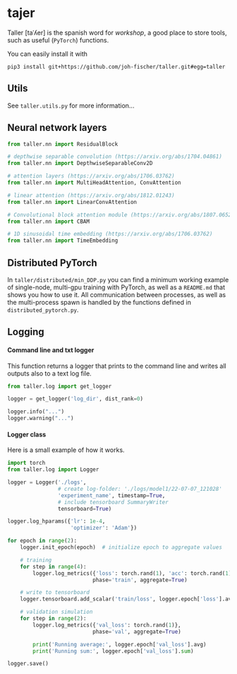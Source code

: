 # tajer

Taller [taˈʎer] is the spanish word for *workshop*, a good place to store tools, such as useful (`PyTorch`) functions.

You can easily install it with

```
pip3 install git+https://github.com/joh-fischer/taller.git#egg=taller
```

## Utils

See `taller.utils.py` for more information... 

## Neural network layers

```python
from taller.nn import ResidualBlock

# depthwise separable convolution (https://arxiv.org/abs/1704.04861)
from taller.nn import DepthwiseSeparableConv2D

# attention layers (https://arxiv.org/abs/1706.03762)
from taller.nn import MultiHeadAttention, ConvAttention

# linear attention (https://arxiv.org/abs/1812.01243)
from taller.nn import LinearConvAttention

# Convolutional block attention module (https://arxiv.org/abs/1807.06521)
from taller.nn import CBAM

# 1D sinusoidal time embedding (https://arxiv.org/abs/1706.03762)
from taller.nn import TimeEmbedding
```

## Distributed PyTorch

In `taller/distributed/min_DDP.py` you can find a minimum working example of single-node,
multi-gpu training with PyTorch, as well as a `README.md` that shows you how to use it.
All communication between processes, as well as the multi-process spawn is handled by
the functions defined in `distributed_pytorch.py`.



## Logging

#### Command line and txt logger

This function returns a logger that prints to the command line and writes 
all outputs also to a text log file.

```python
from taller.log import get_logger

logger = get_logger('log_dir', dist_rank=0)

logger.info("...")
logger.warning("...")
```

#### Logger class

Here is a small example of how it works.

```python
import torch
from taller.log import Logger

logger = Logger('./logs',
                # create log-folder: './logs/model1/22-07-07_121028'
                'experiment_name', timestamp=True,
                # include tensorboard SummaryWriter
                tensorboard=True)

logger.log_hparams({'lr': 1e-4,
                    'optimizer': 'Adam'})

for epoch in range(2):
    logger.init_epoch(epoch)  # initialize epoch to aggregate values

    # training
    for step in range(4):
        logger.log_metrics({'loss': torch.rand(1), 'acc': torch.rand(1)},
                           phase='train', aggregate=True)

    # write to tensorboard
    logger.tensorboard.add_scalar('train/loss', logger.epoch['loss'].avg)

    # validation simulation
    for step in range(2):
        logger.log_metrics({'val_loss': torch.rand(1)},
                           phase='val', aggregate=True)

        print('Running average:', logger.epoch['val_loss'].avg)
        print('Running sum:', logger.epoch['val_loss'].sum)

logger.save()
```


